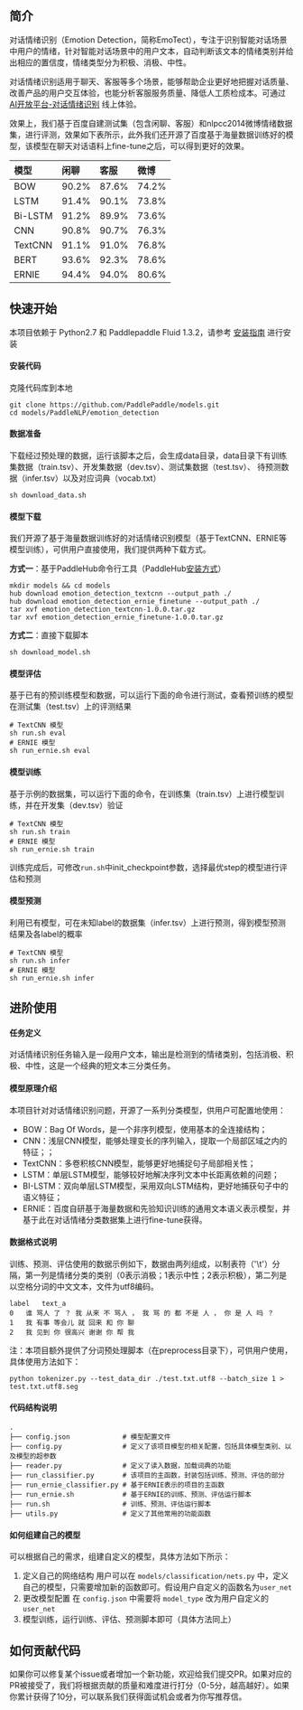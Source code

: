 ## 简介

对话情绪识别（Emotion Detection，简称EmoTect），专注于识别智能对话场景中用户的情绪，针对智能对话场景中的用户文本，自动判断该文本的情绪类别并给出相应的置信度，情绪类型分为积极、消极、中性。

对话情绪识别适用于聊天、客服等多个场景，能够帮助企业更好地把握对话质量、改善产品的用户交互体验，也能分析客服服务质量、降低人工质检成本。可通过 [AI开放平台-对话情绪识别](http://ai.baidu.com/tech/nlp_apply/emotion_detection) 线上体验。

效果上，我们基于百度自建测试集（包含闲聊、客服）和nlpcc2014微博情绪数据集，进行评测，效果如下表所示，此外我们还开源了百度基于海量数据训练好的模型，该模型在聊天对话语料上fine-tune之后，可以得到更好的效果。
 
| 模型 | 闲聊 | 客服 | 微博 |
| :------| :------ | :------ | :------ |
| BOW | 90.2% | 87.6% | 74.2% |
| LSTM | 91.4% | 90.1% | 73.8% |
| Bi-LSTM | 91.2%  | 89.9%  | 73.6% |
| CNN | 90.8% |  90.7% | 76.3%  |
| TextCNN |  91.1% | 91.0% | 76.8% |
| BERT | 93.6% | 92.3%  | 78.6%  |
| ERNIE | 94.4% | 94.0% | 80.6% |


## 快速开始

本项目依赖于 Python2.7 和 Paddlepaddle Fluid 1.3.2，请参考 [安装指南](http://www.paddlepaddle.org/#quick-start) 进行安装

#### 安装代码

克隆代码库到本地
```shell
git clone https://github.com/PaddlePaddle/models.git
cd models/PaddleNLP/emotion_detection
```

#### 数据准备

下载经过预处理的数据，运行该脚本之后，会生成data目录，data目录下有训练集数据（train.tsv）、开发集数据（dev.tsv）、测试集数据（test.tsv）、 待预测数据（infer.tsv）以及对应词典（vocab.txt）
```shell
sh download_data.sh
```

#### 模型下载

我们开源了基于海量数据训练好的对话情绪识别模型（基于TextCNN、ERNIE等模型训练），可供用户直接使用，我们提供两种下载方式。

**方式一**：基于PaddleHub命令行工具（PaddleHub[安装方式](https://github.com/PaddlePaddle/PaddleHub)）
```shell
mkdir models && cd models
hub download emotion_detection_textcnn --output_path ./
hub download emotion_detection_ernie_finetune --output_path ./
tar xvf emotion_detection_textcnn-1.0.0.tar.gz
tar xvf emotion_detection_ernie_finetune-1.0.0.tar.gz
```

**方式二**：直接下载脚本
```shell
sh download_model.sh
```

#### 模型评估

基于已有的预训练模型和数据，可以运行下面的命令进行测试，查看预训练的模型在测试集（test.tsv）上的评测结果
```shell
# TextCNN 模型
sh run.sh eval
# ERNIE 模型
sh run_ernie.sh eval
```

#### 模型训练

基于示例的数据集，可以运行下面的命令，在训练集（train.tsv）上进行模型训练，并在开发集（dev.tsv）验证
```shell
# TextCNN 模型
sh run.sh train
# ERNIE 模型
sh run_ernie.sh train
```
训练完成后，可修改```run.sh```中init_checkpoint参数，选择最优step的模型进行评估和预测

#### 模型预测

利用已有模型，可在未知label的数据集（infer.tsv）上进行预测，得到模型预测结果及各label的概率
```shell
# TextCNN 模型
sh run.sh infer
# ERNIE 模型
sh run_ernie.sh infer
```

## 进阶使用

#### 任务定义

对话情绪识别任务输入是一段用户文本，输出是检测到的情绪类别，包括消极、积极、中性，这是一个经典的短文本三分类任务。

#### 模型原理介绍

本项目针对对话情绪识别问题，开源了一系列分类模型，供用户可配置地使用：

+ BOW：Bag Of Words，是一个非序列模型，使用基本的全连接结构；
+ CNN：浅层CNN模型，能够处理变长的序列输入，提取一个局部区域之内的特征；；
+ TextCNN：多卷积核CNN模型，能够更好地捕捉句子局部相关性；
+ LSTM：单层LSTM模型，能够较好地解决序列文本中长距离依赖的问题；
+ BI-LSTM：双向单层LSTM模型，采用双向LSTM结构，更好地捕获句子中的语义特征；
+ ERNIE：百度自研基于海量数据和先验知识训练的通用文本语义表示模型，并基于此在对话情绪分类数据集上进行fine-tune获得。

#### 数据格式说明

训练、预测、评估使用的数据示例如下，数据由两列组成，以制表符（'\t'）分隔，第一列是情绪分类的类别（0表示消极；1表示中性；2表示积极），第二列是以空格分词的中文文本，文件为utf8编码。

```text
label   text_a
0   谁 骂人 了 ？ 我 从来 不 骂人 ， 我 骂 的 都 不是 人 ， 你 是 人 吗 ？
1   我 有事 等会儿 就 回来 和 你 聊
2   我 见到 你 很高兴 谢谢 你 帮 我
```
注：本项目额外提供了分词预处理脚本（在preprocess目录下），可供用户使用，具体使用方法如下：
```shell
python tokenizer.py --test_data_dir ./test.txt.utf8 --batch_size 1 > test.txt.utf8.seg
```

#### 代码结构说明

```text
.
├── config.json             # 模型配置文件
├── config.py               # 定义了该项目模型的相关配置，包括具体模型类别、以及模型的超参数
├── reader.py               # 定义了读入数据，加载词典的功能
├── run_classifier.py       # 该项目的主函数，封装包括训练、预测、评估的部分
├── run_ernie_classifier.py # 基于ERNIE表示的项目的主函数
├── run_ernie.sh            # 基于ERNIE的训练、预测、评估运行脚本
├── run.sh                  # 训练、预测、评估运行脚本
├── utils.py                # 定义了其他常用的功能函数
```

#### 如何组建自己的模型

可以根据自己的需求，组建自定义的模型，具体方法如下所示：

1. 定义自己的网络结构 
用户可以在 ```models/classification/nets.py``` 中，定义自己的模型，只需要增加新的函数即可。假设用户自定义的函数名为```user_net```
2. 更改模型配置
在 ```config.json``` 中需要将 ```model_type``` 改为用户自定义的 ```user_net```
3. 模型训练，运行训练、评估、预测脚本即可（具体方法同上）

## 如何贡献代码

如果你可以修复某个issue或者增加一个新功能，欢迎给我们提交PR。如果对应的PR被接受了，我们将根据贡献的质量和难度进行打分（0-5分，越高越好）。如果你累计获得了10分，可以联系我们获得面试机会或者为你写推荐信。

